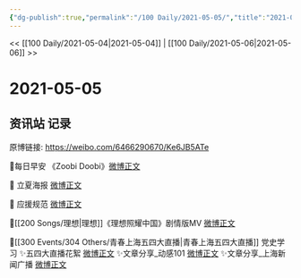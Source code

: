 ```yaml
---
{"dg-publish":true,"permalink":"/100 Daily/2021-05-05/","title":"2021-05-05","created":"2023-04-09T16:31:18.692+08:00","updated":"2023-04-09T16:32:04.174+08:00"}
---
```



<< [[100 Daily/2021-05-04\|2021-05-04]] | [[100 Daily/2021-05-06\|2021-05-06]] >>

# 2021-05-05

## 资讯站 记录

原博链接: https://weibo.com/6466290670/Ke6JB5ATe

🌟每日早安
《Zoobi Doobi》[微博正文](https://m.weibo.cn/6466290670/4633414604947483)

🌟 立夏海报 [微博正文](https://m.weibo.cn/6466290670/4633418304061863)

🌟 应援规范 [微博正文](https://m.weibo.cn/6466290670/4633558238628297)

🌟[[200 Songs/理想\|理想]]《理想照耀中国》剧情版MV [微博正文](https://m.weibo.cn/6466290670/4633471677633665)

🌟[[300 Events/304 Others/青春上海五四大直播\|青春上海五四大直播]] 党史学习
✨五四大直播花絮 [微博正文](https://m.weibo.cn/6466290670/4633622684894845)
✨文章分享_动感101 [微博正文](https://m.weibo.cn/6466290670/4633606733956313)
✨文章分享_上海新闻广播 [微博正文](https://m.weibo.cn/6466290670/4633419532732078)
